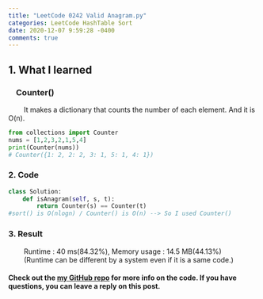 ```yaml
---
title: "LeetCode 0242 Valid Anagram.py"
categories: LeetCode HashTable Sort
date: 2020-12-07 9:59:28 -0400
comments: true
---
```


## 1. What I learned
### &nbsp;&nbsp;&nbsp;&nbsp;Counter()
&nbsp;&nbsp;&nbsp;&nbsp;&nbsp;&nbsp;&nbsp;&nbsp;It makes a dictionary that counts the number of each element. And it is O(n).
```python
from collections import Counter
nums = [1,2,3,2,1,5,4]
print(Counter(nums))
# Counter({1: 2, 2: 2, 3: 1, 5: 1, 4: 1})
```

### 2. Code
```python
class Solution:
    def isAnagram(self, s, t):
        return Counter(s) == Counter(t)
#sort() is O(nlogn) / Counter() is O(n) --> So I used Counter()
```

### 3. Result
&nbsp;&nbsp;&nbsp;&nbsp;&nbsp;&nbsp;&nbsp;&nbsp;Runtime : 40 ms(84.32%), Memory usage : 14.5 MB(44.13%)  
&nbsp;&nbsp;&nbsp;&nbsp;&nbsp;&nbsp;&nbsp;&nbsp;(Runtime can be different by a system even if it is a same code.)

#### Check out the [my GitHub repo][hyuk-gh] for more info on the code. If you have questions, you can leave a reply on this post.
[hyuk-gh]:   https://github.com/dlgur1994/StudyAlgorithms
